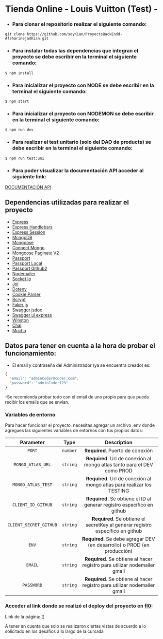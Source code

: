 <h1 align="center">Tienda Online - Louis Vuitton (Test) -</h1>

- ### Para clonar el repositorio realizar el siguiente comando:
```
git clone https://github.com/soyKian/ProyectoBackEndd-AfsharinejadKian.git
```

- ### Para instalar todas las dependencias que integran el proyecto se debe escribir en la terminal el siguiente comando:
`$ npm install`

- ### Para inicializar el proyecto con NODE se debe escribir en la terminal el siguiente comando:
`$ npm start`

- ### Para inicializar el proyecto con NODEMON se debe escribir en la terminal el siguiente comando:
`$ npm run dev`

- ### Para realizar el test unitario (solo del DAO de products) se debe escribir en la terminal el siguiente comando:
`$ npm run test:uni`

- ### Para poder visualizar la documentación API acceder al siguiente link:
[DOCUMENTACIÓN API](http://localhost:8080/docs/)


## Dependencias utilizadas para realizar el proyecto

- [Express](https://www.npmjs.com/package/express)
- [Express Handlebars](https://www.npmjs.com/package/express-handlebars)
- [Express Session](https://www.npmjs.com/package/express-session)
- [MongoDB](https://www.mongodb.com/es)
- [Mongoose](https://www.npmjs.com/package/mongoose)
- [Connect Mongo](https://www.npmjs.com/package/connect-mongo)
- [Mongoose Paginate V2](https://www.npmjs.com/package/mongoose-paginate-v2)
- [Passport](https://www.npmjs.com/package/passport)
- [Passport Local](https://www.npmjs.com/package/passport-local)
- [Passport Github2](https://www.passportjs.org/packages/passport-github2/)
- [Nodemailer](https://www.npmjs.com/package/nodemailer)
- [Socket Io](https://www.npmjs.com/package/socket.io)
- [Joi](https://www.npmjs.com/package/joi)
- [Dotenv](https://www.npmjs.com/package/dotenv)
- [Cookie Parser](https://www.npmjs.com/package/cookie-parser)
- [Bcrypt](https://www.npmjs.com/package/bcrypt)
- [Faker js](https://www.npmjs.com/package/@faker-js/faker)
- [Swagger jsdoc](https://www.npmjs.com/package/swagger-jsdoc)
- [Swagger ui express](https://www.npmjs.com/package/swagger-ui-express)
- [Winston](https://www.npmjs.com/package/winston)
- [Chai](https://www.npmjs.com/package/chai)
- [Mocha](https://www.npmjs.com/package/mocha)

## Datos para tener en cuenta a la hora de probar el funcionamiento:

- El email y contraseña del Administrador (ya se encuentra creado) es: 

```javascript
{
  "email": "adminCoder@coder.com",
  "password": "adminCoder123"
}
```
-Se recomienda probar todo con el email de uno propio para que pueda recibir los emails que se envian.

### Variables de entorno

Para hacer funcionar el proyecto, necesitas agregar un archivo .env donde agregues las siguientes variables de entornos con tus propios datos:


| Parameter                 | Type     | Description                                                                     |
| :-----------------------: | :------: | :-----------------------------------------------------------------------------: |
| `PORT`                    | `number` | **Required**. Puerto de conexión                                                |
| `MONGO_ATLAS_URL`         | `string` | **Required**. Url de conexión al mongo atlas tanto para el DEV como PROD        |
| `MONGO_ATLAS_TEST`        | `string` | **Required**. Url de conexión al mongo atlas para realizar los TESTING          |
| `CLIENT_ID_GITHUB`        | `string` | **Required**. Se obtiene el ID al generar registro específico en github         |
| `CLIENT_SECRET_GITHUB`    | `string` | **Required**. Se obtiene el secretKey al generar registro específico en github  |
| `ENV`                     | `string` | **Required**. Se debe agregar DEV (en desarrollo) o PROD (en producción)        |
| `EMAIL`                   | `string` | **Required**. Se obtiene al hacer registro para utilizar nodemailer gmail       |
| `PASSWORD`                | `string` | **Required**. Se obtiene al hacer registro para utilizar nodemailer gmail       |


### Acceder al link donde se realizó el deploy del proyecto en [fl0](https://app.fl0.com/):

Link de la página: [)

A tener en cuenta que solo se realizaron ciertas vistas de acuerdo a lo solicitado en los desafios a lo largo de la cursada
